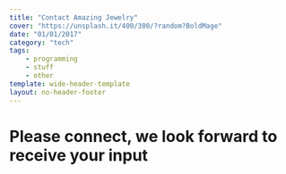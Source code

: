 ```yaml
---
title: "Contact Amazing Jewelry"
cover: "https://unsplash.it/400/300/?random?BoldMage"
date: "01/01/2017"
category: "tech"
tags:
    - programming
    - stuff
    - other
template: wide-header-template
layout: no-header-footer
---
```


# Please connect, we look forward to receive your input
